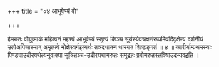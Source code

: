 +++
title = "०४ आभूषेण्यं वो"

+++

हेमरुतः वोयुष्माकं महित्वनं महत्त्वं आभूषेण्यं स्तुत्यं किञ्च सूर्यस्येवचक्षणंरूपमिवदिदृक्षेण्यं दर्शनीयं उतोअपिचास्मान् अमृतत्वे मोक्षेस्वर्गइत्यर्थः तत्रदधातन धारयत शिष्टङ्गतं ॥ ४ ॥ कारीर्याम्प्रथमस्याः पिण्ड्याउदीरयथेत्यनुवाक्या सूत्रितञ्च-उदीरयथामरुतः समुद्रतः प्रवोमरुतस्तविषाउदन्यवइति ।